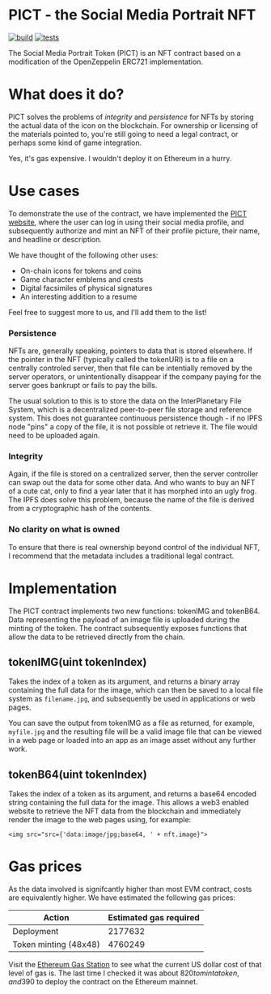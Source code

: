 # PICT - the Social Media Portrait NFT
[![build](https://github.com/kf106/PICT-Contracts/actions/workflows/Build.yml/badge.svg)](https://github.com/kf106/PICT/actions/workflows/Build.yml)
[![tests](https://github.com/kf106/PICT-Contracts/actions/workflows/Tests.yml/badge.svg)](https://github.com/kf106/PICT/actions/workflows/Tests.yml)


The Social Media Portrait Token (PICT) is an NFT contract based on a modification of the OpenZeppelin ERC721 implementation.

# What does it do?
PICT solves the problems of *integrity* and *persistence* for NFTs by storing the actual data of the icon on the blockchain. For ownership or licensing of the materials pointed to, you're still going to need a legal contract, or perhaps some kind of game integration.

Yes, it's gas expensive. I wouldn't deploy it on Ethereum in a hurry.

# Use cases

To demonstrate the use of the contract, we have implemented the [PICT website](https://pict.fi), where the user can log in using their social media profile, and subsequently authorize and mint an NFT of their profile picture, their name, and headline or description.

We have thought of the following other uses:

* On-chain icons for tokens and coins
* Game character emblems and crests
* Digital facsimiles of physical signatures
* An interesting addition to a resume

Feel free to suggest more to us, and I'll add them to the list! 

### Persistence
NFTs are, generally speaking, pointers to data that is stored elsewhere. If the pointer in the NFT (typically called the tokenURI) is to a file on a centrally controled server, then that file can be intentially removed by the server operators, or unintentionally disappear if the company paying for the server goes bankrupt or fails to pay the bills.

The usual solution to this is to store the data on the InterPlanetary File System, which is a decentralized peer-to-peer file storage and reference system. This does not guarantee continuous persistence though - if no IPFS node "pins" a copy of the file, it is not possible ot retrieve it. The file would need to be uploaded again.

### Integrity
Again, if the file is stored on a centralized server, then the server controller can swap out the data for some other data. And who wants to buy an NFT of a cute cat, only to find a year later that it has morphed into an ugly frog. The IPFS does solve this problem, because the name of the file is derived from a cryptographic hash of the contents.

### No clarity on what is owned
To ensure that there is real ownership beyond control of the individual NFT, I recommend that the metadata includes a traditional legal contract.

# Implementation

The PICT contract implements two new functions: tokenIMG and tokenB64. Data representing the payload of an image file is uploaded during the minting of the token. The contract subsequently exposes functions that allow the data to be retrieved  directly from the chain.

## tokenIMG(uint tokenIndex)
Takes the index of a token as its argument, and returns a binary array containing the full data for the image, which can then be saved to a local file system as `filename.jpg`, and subsequently be used in applications or web pages.

You can save the output from tokenIMG as a file as returned, for example, `myfile.jpg` and the resulting file will be a valid image file that can be viewed in a web page or loaded into an app as an image asset without any further work.

## tokenB64(uint tokenIndex)
Takes the index of a token as its argument, and returns a base64 encoded string containing the full data for the image. This allows a web3 enabled website to retrieve the NFT data from the blockchain and immediately render the image to the web pages using, for example:

```
<img src="src={'data:image/jpg;base64, ' + nft.image}">
```

# Gas prices

As the data involved is signifcantly higher than most EVM contract, costs are equivalently higher. We have estimated the following gas prices:

| Action                  | Estimated gas required |
|-------------------------|------------------------|
| Deployment              | 2177632                |
| Token minting (48x48)   | 4760249                |

Visit the [Ethereum Gas Station](https://ethgasstation.info/calculatorTxV.php) to see what the current US dollar cost of that level of gas is. The last time I checked it was about $820 to mint a token, and 390$ to deploy the contract on the Ethereum mainnet.
